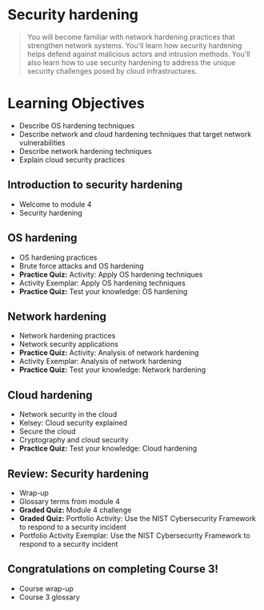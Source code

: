 # Security hardening
> You will become familiar with network hardening practices that strengthen network systems. You'll learn how security hardening helps defend against malicious actors and intrusion methods. You'll also learn how to use security hardening to address the unique security challenges posed by cloud infrastructures.
# Learning Objectives
- Describe OS hardening techniques
- Describe network and cloud hardening techniques that target network vulnerabilities
- Describe network hardening techniques
- Explain cloud security practices
## Introduction to security hardening
- Welcome to module 4
- Security hardening
## OS hardening
- OS hardening practices
- Brute force attacks and OS hardening
- **Practice Quiz:** Activity: Apply OS hardening techniques
- Activity Exemplar: Apply OS hardening techniques
- **Practice Quiz:** Test your knowledge: OS hardening
## Network hardening
- Network hardening practices
- Network security applications
- **Practice Quiz:** Activity: Analysis of network hardening
- Activity Exemplar: Analysis of network hardening
- **Practice Quiz:** Test your knowledge: Network hardening
## Cloud hardening
- Network security in the cloud
- Kelsey: Cloud security explained
- Secure the cloud
- Cryptography and cloud security
- **Practice Quiz:** Test your knowledge: Cloud hardening
## Review: Security hardening
- Wrap-up
- Glossary terms from module 4
- **Graded Quiz:** Module 4 challenge
- **Graded Quiz:** Portfolio Activity: Use the NIST Cybersecurity Framework to respond to a security incident
- Portfolio Activity Exemplar: Use the NIST Cybersecurity Framework to respond to a security incident
## Congratulations on completing Course 3!
- Course wrap-up
- Course 3 glossary
